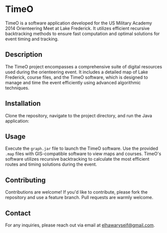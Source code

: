 # TimeO
 
TimeO is a software application developed for the US Military Academy 2014 Orienteering Meet at Lake Frederick. It utilizes efficient recursive backtracking methods to ensure fast computation and optimal solutions for event timing and tracking.

## Description

The TimeO project encompasses a comprehensive suite of digital resources used during the orienteering event. It includes a detailed map of Lake Frederick, course files, and the TimeO software, which is designed to manage and time the event efficiently using advanced algorithmic techniques.

## Installation

Clone the repository, navigate to the project directory, and run the Java application:

## Usage

Execute the `graph.jar` file to launch the TimeO software. Use the provided `.map` files with GIS-compatible software to view maps and courses. TimeO's software utilizes recursive backtracking to calculate the most efficient routes and timing solutions during the event.

## Contributing
Contributions are welcome! If you'd like to contribute, please fork the repository and use a feature branch. Pull requests are warmly welcome.

## Contact
For any inquiries, please reach out via email at elhawaryseif@gmail.com.
